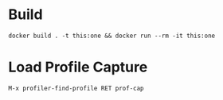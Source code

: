 # Build
```
docker build . -t this:one && docker run --rm -it this:one
```

# Load Profile Capture
```
M-x profiler-find-profile RET prof-cap
```
